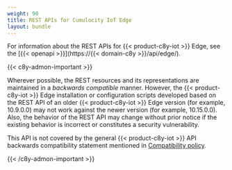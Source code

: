 ```yaml
---
weight: 90
title: REST APIs for Cumulocity IoT Edge
layout: bundle
---
```


For information about the REST APIs for {{< product-c8y-iot >}} Edge, see the [{{< openapi >}}](https://{{< domain-c8y >}}/api/edge/).

{{< c8y-admon-important >}}

Wherever possible, the REST resources and its representations are maintained in a *backwards compatible* manner. However, the {{< product-c8y-iot >}} Edge installation or configuration scripts developed based on the REST API of an older {{< product-c8y-iot >}} Edge version (for example, 10.9.0.0) may not work against the newer version (for example, 10.15.0.0). Also, the behavior of the REST API may change without prior notice if the existing behavior is incorrect or constitutes a security vulnerability.

This API is not covered by the general {{< product-c8y-iot >}} API backwards compatibility statement mentioned in [Compatibility policy](/concepts/introduction/#compatibility-policy).

{{< /c8y-admon-important >}}
